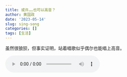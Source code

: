 ```yaml
---
title: 或许……也可以高音？
author: 黄国政
date: '2023-05-14'
slug: sing-song
categories: []
tags: [生活]
---
```


<!--more-->

虽然很狼狈，但事实证明，站着唱歌似乎偶尔也能唱上高音。

<audio controls>
    <source src="https://guozheng.rbind.io/audio/2023/05/我是真的爱上你.mp3" type="audio/mpeg">
</audio>